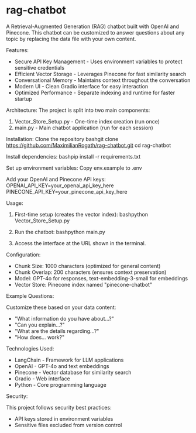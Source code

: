 # rag-chatbot

A Retrieval-Augmented Generation (RAG) chatbot built with OpenAI and Pinecone. This chatbot can be customized to answer questions about any topic by replacing the data file with your own content.

Features:
- Secure API Key Management - Uses environment variables to protect sensitive credentials
- Efficient Vector Storage - Leverages Pinecone for fast similarity search
- Conversational Memory - Maintains context throughout the conversation
- Modern UI - Clean Gradio interface for easy interaction
- Optimized Performance - Separate indexing and runtime for faster startup

Architecture:
The project is split into two main components:
1. Vector_Store_Setup.py - One-time index creation (run once)
2. main.py - Main chatbot application (run for each session)

Installation:
Clone the repository
bashgit clone https://github.com/MaximilianRogath/rag-chatbot.git
cd rag-chatbot

Install dependencies:
bashpip install -r requirements.txt

Set up environment variables:
Copy env.example to .env

Add your OpenAI and Pinecone API keys:
OPENAI_API_KEY=your_openai_api_key_here
PINECONE_API_KEY=your_pinecone_api_key_here


Usage:

1. First-time setup (creates the vector index):
bashpython Vector_Store_Setup.py

2. Run the chatbot:
bashpython main.py

3. Access the interface at the URL shown in the terminal. 

Configuration:

- Chunk Size: 1000 characters (optimized for general content)
- Chunk Overlap: 200 characters (ensures context preservation)
- Model: GPT-4o for responses, text-embedding-3-small for embeddings
- Vector Store: Pinecone index named "pinecone-chatbot"

Example Questions: 

Customize these based on your data content:
- "What information do you have about...?"
- "Can you explain...?"
- "What are the details regarding...?"
- "How does... work?"

Technologies Used:
- LangChain - Framework for LLM applications
- OpenAI - GPT-4o and text embeddings
- Pinecone - Vector database for similarity search
- Gradio - Web interface
- Python - Core programming language

Security:

This project follows security best practices:
- API keys stored in environment variables
- Sensitive files excluded from version control
